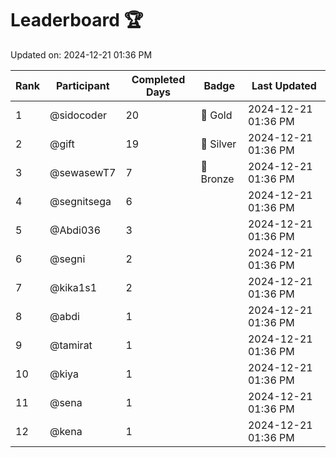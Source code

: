# Leaderboard 🏆

Updated on: 2024-12-21 01:36 PM

| Rank | Participant       | Completed Days | Badge      | Last Updated         |
|------|-------------------|----------------|------------|----------------------|
| 1    | @sidocoder        | 20             | 🏅 Gold     | 2024-12-21 01:36 PM |
| 2    | @gift             | 19             | 🥈 Silver   | 2024-12-21 01:36 PM |
| 3    | @sewasewT7        | 7              | 🥉 Bronze   | 2024-12-21 01:36 PM |
| 4    | @segnitsega       | 6              |            | 2024-12-21 01:36 PM |
| 5    | @Abdi036          | 3              |            | 2024-12-21 01:36 PM |
| 6    | @segni            | 2              |            | 2024-12-21 01:36 PM |
| 7    | @kika1s1          | 2              |            | 2024-12-21 01:36 PM |
| 8    | @abdi             | 1              |            | 2024-12-21 01:36 PM |
| 9    | @tamirat          | 1              |            | 2024-12-21 01:36 PM |
| 10   | @kiya             | 1              |            | 2024-12-21 01:36 PM |
| 11   | @sena             | 1              |            | 2024-12-21 01:36 PM |
| 12   | @kena             | 1              |            | 2024-12-21 01:36 PM |
